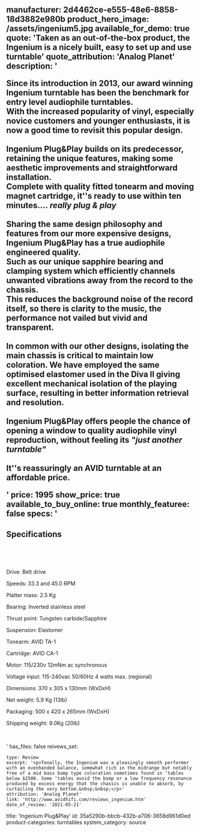 manufacturer: 2d4462ce-e555-48e6-8858-18d3882e980b
product_hero_image: /assets/ingenium5.jpg
available_for_demo: true
quote: 'Taken as an out-of-the-box product, the Ingenium is a nicely built, easy to set up and use turntable'
quote_attribution: 'Analog Planet'
description: '<p>Since its introduction in 2013, our award winning Ingenium turntable has been the benchmark for entry level audiophile turntables.<br>With the increased popularity of vinyl, especially novice customers and younger enthusiasts, it is now a good time to revisit this popular design.<br><br>Ingenium Plug&amp;Play builds on its predecessor, retaining the unique features, making some aesthetic improvements and straightforward installation.<br>Complete with quality fitted tonearm and moving magnet cartridge, it''s ready to use within ten minutes....&nbsp;<em>really plug &amp; play</em><br><br>Sharing the same design philosophy and features from our more expensive designs, Ingenium Plug&amp;Play has a true audiophile engineered quality.<br>Such as our unique sapphire bearing and clamping system which efficiently channels unwanted vibrations away from the record to the chassis.<br>This reduces the background noise of the record itself, so there is clarity to the music, the performance not vailed but vivid and transparent.<br><br>In common with our other designs, isolating the main chassis is critical to maintain low coloration. We have employed the same optimised elastomer used in the Diva II giving excellent mechanical isolation of the playing surface, resulting in better information retrieval and resolution.<br><br><b>Ingenium Plug&amp;Play</b>&nbsp;offers people the chance of opening a window to quality audiophile vinyl reproduction, without feeling its&nbsp;<em>"just another turntable"</em><br><br>It''s reassuringly an AVID turntable at an affordable price.<br></p>'
price: 1995
show_price: true
available_to_buy_online: true
monthly_featuree: false
specs: '<h2>Specifications</h2><p><br></p><p><br></p><p>Drive: Belt drive</p><p>Speeds: 33.3 and 45.0 RPM</p><p>Platter mass: 2.5 Kg</p><p>Bearing: Inverted stainless steel</p><p>Thrust point: Tungsten carbide/Sapphire</p><p>Suspension: Elastomer</p><p>Tonearm: AVID TA-1</p><p>Cartridge: AVID CA-1</p><p>Motor: 115/230v 12mNm ac synchronous</p><p>Voltage input: 115-240vac 50/60Hz 4 watts max. (regional)</p><p>Dimensions: 370 x 305 x 130mm (WxDxH)</p><p>Net weight: 5.9 Kg (13lb)</p><p>Packaging: 500 x 420 x 265mm (WxDxH)</p><p>Shipping weight: 9.0Kg (20lb)</p><p><br></p>'
has_files: false
reivews_set:
  -
    type: Review
    excerpt: '<p>Tonally, the Ingenium was a pleasingly smooth performer with an evenhanded balance, somewhat rich in the midrange but notably free of a mid bass bump type coloration sometimes found in ‘tables below $2500. Some ‘tables avoid the bump or a low frequency resonance produced by excess energy that the chassis is unable to absorb, by curtailing the very bottom.&nbsp;&nbsp;</p>'
    attribution: 'Analog Planet'
    link: 'http://www.avidhifi.com/reviews_ingenium.htm'
    date_of_review: '2021-05-21'
title: 'Ingenium Plug&Play'
id: 35a5290b-bbcb-432b-a706-3658d961d0ed
product-categories: turntables
system_category: source
